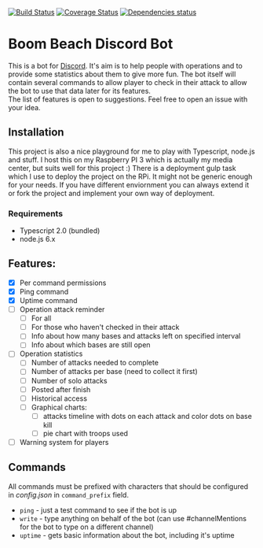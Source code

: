 [![Build Status](https://travis-ci.org/ipatalas/bb-discordbot.svg?branch=master)](https://travis-ci.org/ipatalas/bb-discordbot)
[![Coverage Status](https://coveralls.io/repos/github/ipatalas/bb-discordbot/badge.svg?branch=master)](https://coveralls.io/github/ipatalas/bb-discordbot?branch=master)
[![Dependencies status](https://david-dm.org/ipatalas/bb-discordbot.svg)](https://david-dm.org/ipatalas/bb-discordbot)

# Boom Beach Discord Bot
This is a bot for [Discord](https://discordapp.com/). It's aim is to help people with operations and to provide some statistics about them to give more fun. The bot itself will contain several commands to allow player to check in their attack to allow the bot to use that data later for its features.  
The list of features is open to suggestions. Feel free to open an issue with your idea.

## Installation

This project is also a nice playground for me to play with Typescript, node.js and stuff. I host this on my Raspberry PI 3 which is actually my media center, but suits well for this project :) There is a deployment gulp task which I use to deploy the project on the RPi. It might not be generic enough for your needs. If you have different enviornment you can always extend it or fork the project and implement your own way of deployment.

### Requirements
- Typescript 2.0 (bundled)
- node.js 6.x 

## Features:
- [x] Per command permissions
- [x] Ping command
- [x] Uptime command
- [ ] Operation attack reminder
  - [ ] For all
  - [ ] For those who haven't checked in their attack
  - [ ] Info about how many bases and attacks left on specified interval
  - [ ] Info about which bases are still open
- [ ] Operation statistics
  - [ ] Number of attacks needed to complete
  - [ ] Number of attacks per base (need to collect it first)
  - [ ] Number of solo attacks
  - [ ] Posted after finish
  - [ ] Historical access
  - [ ] Graphical charts:
    - [ ] attacks timeline with dots on each attack and color dots on base kill
    - [ ] pie chart with troops used
- [ ] Warning system for players

## Commands

All commands must be prefixed with characters that should be configured in _config.json_ in `command_prefix` field.

- `ping` - just a test command to see if the bot is up
- `write` - type anything on behalf of the bot (can use #channelMentions for the bot to type on a different channel)
- `uptime` - gets basic information about the bot, including it's uptime
